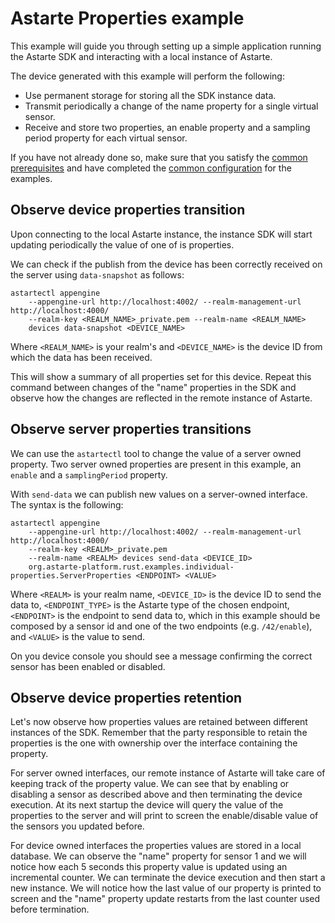 <!--
Copyright 2023 SECO Mind Srl

SPDX-License-Identifier: Apache-2.0
-->

# Astarte Properties example

This example will guide you through setting up a simple application running the Astarte SDK and
interacting with a local instance of Astarte.

The device generated with this example will perform the following:
- Use permanent storage for storing all the SDK instance data.
- Transmit periodically a change of the name property for a single virtual sensor.
- Receive and store two properties, an enable property and a sampling period property for each
virtual sensor.

If you have not already done so, make sure that you satisfy the
[common prerequisites](./../README.md#common-prerequisites) and have completed the
[common configuration](./../README.md#common-configuration) for the examples.

## Observe device properties transition

Upon connecting to the local Astarte instance, the instance SDK will start updating periodically
the value of one of is properties.

We can check if the publish from the device has been correctly received on the server using
`data-snapshot` as follows:
```
astartectl appengine
    --appengine-url http://localhost:4002/ --realm-management-url http://localhost:4000/
    --realm-key <REALM_NAME>_private.pem --realm-name <REALM_NAME>
    devices data-snapshot <DEVICE_NAME>
```
Where `<REALM_NAME>` is your realm's and `<DEVICE_NAME>` is the device ID from which the data
has been received.

This will show a summary of all properties set for this device. Repeat this command between
changes of the "name" properties in the SDK and observe how the changes are reflected in the
remote instance of Astarte.

## Observe server properties transitions

We can use the `astartectl` tool to change the value of a server owned property.
Two server owned properties are present in this example, an `enable` and a `samplingPeriod`
property.

With `send-data` we can publish new values on a server-owned interface.
The syntax is the following:
```
astartectl appengine
    --appengine-url http://localhost:4002/ --realm-management-url http://localhost:4000/
    --realm-key <REALM>_private.pem
    --realm-name <REALM> devices send-data <DEVICE_ID>
    org.astarte-platform.rust.examples.individual-properties.ServerProperties <ENDPOINT> <VALUE>
```
Where `<REALM>` is your realm name, `<DEVICE_ID>` is the device ID to send the data to,
`<ENDPOINT_TYPE>` is the Astarte type of the chosen endpoint, `<ENDPOINT>` is the endpoint
to send data to, which in this example should be composed by a sensor id and one of the two endpoints
(e.g. `/42/enable`), and `<VALUE>` is the value to send.

On you device console you should see a message confirming the correct sensor has been enabled or
disabled.

## Observe device properties retention

Let's now observe how properties values are retained between different instances of the SDK.
Remember that the party responsible to retain the properties is the one with ownership over the
interface containing the property.

For server owned interfaces, our remote instance of Astarte will take care of keeping track
of the property value. We can see that by enabling or disabling a sensor as described above and
then terminating the device execution.
At its next startup the device will query the value of the properties to the server and will print
to screen the enable/disable value of the sensors you updated before.

For device owned interfaces the properties values are stored in a local database.
We can observe the "name" property for sensor 1 and we will notice how each 5 seconds this property
value is updated using an incremental counter.
We can terminate the device execution and then start a new instance.
We will notice how the last value of our property is printed to screen and the "name" property
update restarts from the last counter used before termination.

